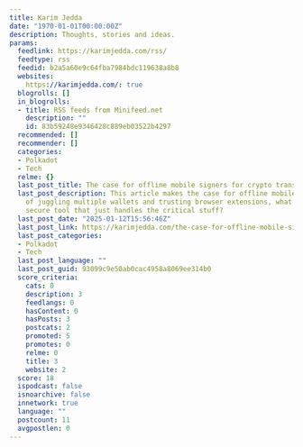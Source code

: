 ```yaml
---
title: Karim Jedda
date: "1970-01-01T00:00:00Z"
description: Thoughts, stories and ideas.
params:
  feedlink: https://karimjedda.com/rss/
  feedtype: rss
  feedid: b2a5a60e9c64fba7984bdc119638a8b8
  websites:
    https://karimjedda.com/: true
  blogrolls: []
  in_blogrolls:
  - title: RSS feeds from Minifeed.net
    description: ""
    id: 83b59248e9346428c889eb03522b4297
  recommended: []
  recommender: []
  categories:
  - Polkadot
  - Tech
  relme: {}
  last_post_title: The case for offline mobile signers for crypto transactions
  last_post_description: This article makes the case for offline mobile signers. Instead
    of juggling multiple wallets and trusting browser extensions, what if we had one
    secure tool that just handles the critical stuff?
  last_post_date: "2025-01-12T15:56:46Z"
  last_post_link: https://karimjedda.com/the-case-for-offline-mobile-signers-for-crypto-transactions/
  last_post_categories:
  - Polkadot
  - Tech
  last_post_language: ""
  last_post_guid: 93099c9e50ab0cac4958a8069ee314b0
  score_criteria:
    cats: 0
    description: 3
    feedlangs: 0
    hasContent: 0
    hasPosts: 3
    postcats: 2
    promoted: 5
    promotes: 0
    relme: 0
    title: 3
    website: 2
  score: 18
  ispodcast: false
  isnoarchive: false
  innetwork: true
  language: ""
  postcount: 11
  avgpostlen: 0
---
```


